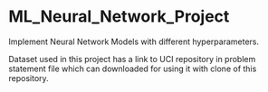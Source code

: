 # ML_Neural_Network_Project
Implement Neural Network Models with different hyperparameters.

Dataset used in this project has a link to UCI repository in problem statement file which can downloaded for using it with clone of this repository.
